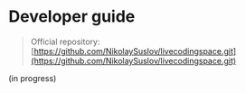 # Developer guide

> Official repository: [https://github.com/NikolaySuslov/livecodingspace.git](https://github.com/NikolaySuslov/livecodingspace.git)

(in progress)
